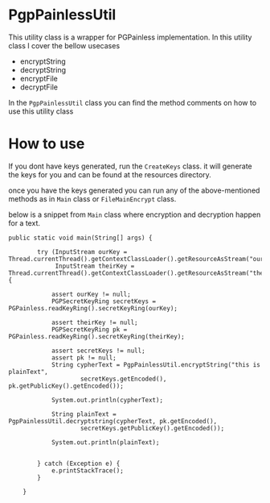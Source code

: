 # PgpPainlessUtil

This utility class is a wrapper for PGPainless implementation. In this utility class I cover the bellow usecases

<ul>
    <li>encryptString</li>
    <li>decryptString</li>
    <li>encryptFile</li>
    <li>decryptFile</li>
</ul>

In the `PgpPainlessUtil` class you can find the method comments on how to use this utility class

# How to use

If you dont have keys generated, run the `CreateKeys` class. it will generate the keys for you and
can be found at the resources directory.

once you have the keys generated you can run any of the above-mentioned methods as in `Main` class or `FileMainEncrypt` 
class.

below is a snippet from `Main` class where encryption and decryption happen for a text.

```
public static void main(String[] args) {

        try (InputStream ourKey = Thread.currentThread().getContextClassLoader().getResourceAsStream("ourKey");
             InputStream theirKey = Thread.currentThread().getContextClassLoader().getResourceAsStream("theirKey")) {

            assert ourKey != null;
            PGPSecretKeyRing secretKeys = PGPainless.readKeyRing().secretKeyRing(ourKey);

            assert theirKey != null;
            PGPSecretKeyRing pk = PGPainless.readKeyRing().secretKeyRing(theirKey);

            assert secretKeys != null;
            assert pk != null;
            String cypherText = PgpPainlessUtil.encryptString("this is plainText",
                    secretKeys.getEncoded(), pk.getPublicKey().getEncoded());

            System.out.println(cypherText);

            String plainText = PgpPainlessUtil.decryptstring(cypherText, pk.getEncoded(),
                    secretKeys.getPublicKey().getEncoded());

            System.out.println(plainText);


        } catch (Exception e) {
            e.printStackTrace();
        }

    }
```